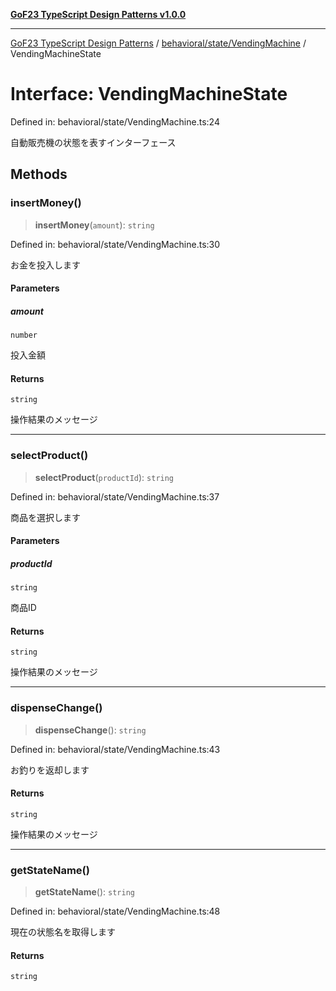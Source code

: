 [**GoF23 TypeScript Design Patterns v1.0.0**](../../../../README.md)

***

[GoF23 TypeScript Design Patterns](../../../../README.md) / [behavioral/state/VendingMachine](../README.md) / VendingMachineState

# Interface: VendingMachineState

Defined in: behavioral/state/VendingMachine.ts:24

自動販売機の状態を表すインターフェース

## Methods

### insertMoney()

> **insertMoney**(`amount`): `string`

Defined in: behavioral/state/VendingMachine.ts:30

お金を投入します

#### Parameters

##### amount

`number`

投入金額

#### Returns

`string`

操作結果のメッセージ

***

### selectProduct()

> **selectProduct**(`productId`): `string`

Defined in: behavioral/state/VendingMachine.ts:37

商品を選択します

#### Parameters

##### productId

`string`

商品ID

#### Returns

`string`

操作結果のメッセージ

***

### dispenseChange()

> **dispenseChange**(): `string`

Defined in: behavioral/state/VendingMachine.ts:43

お釣りを返却します

#### Returns

`string`

操作結果のメッセージ

***

### getStateName()

> **getStateName**(): `string`

Defined in: behavioral/state/VendingMachine.ts:48

現在の状態名を取得します

#### Returns

`string`
